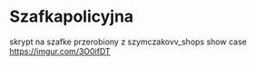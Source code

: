 # Szafkapolicyjna
 skrypt na szafke przerobiony z szymczakovv_shops 
show case https://imgur.com/3O0ifDT
